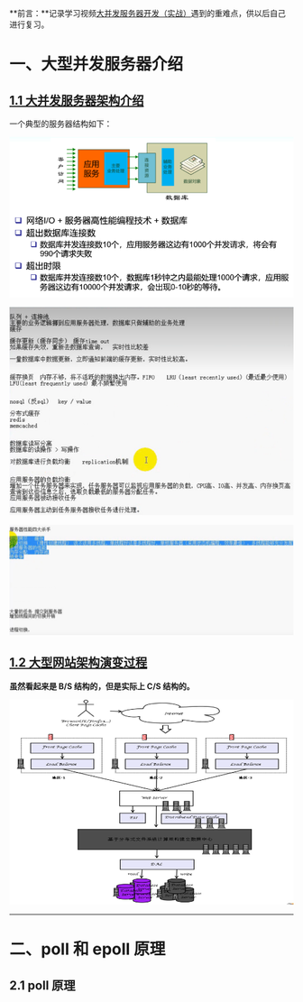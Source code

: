 **前言：**记录学习视频[大并发服务器开发（实战）](https://www.bilibili.com/video/BV11b411q7zr/?spm_id_from=333.999.0.0&vd_source=93d2c7cab25a2966d2b5d0ccf80348c8)遇到的重难点，供以后自己进行复习。



# 一、大型并发服务器介绍

## [1.1 大并发服务器架构介绍](https://www.bilibili.com/video/BV11b411q7zr?p=1&vd_source=93d2c7cab25a2966d2b5d0ccf80348c8)

一个典型的服务器结构如下：

 ![image-20230605150141271](Image/一个经典的服务器结构.png)

![image-20230605150534642](Image/1.1笔记1.png)

![image-20230605152027947](Image/1.1笔记2.png)



## [1.2 大型网站架构演变过程]()

**虽然看起来是 B/S 结构的，但是实际上 C/S 结构的。**

![image-20230605161717259](Image/1.2大型网站架构图.png)

****

# 二、poll 和 epoll 原理

## 2.1 poll 原理